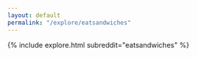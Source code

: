 ```yaml
---
layout: default
permalink: "/explore/eatsandwiches"
---
```


{% include explore.html subreddit="eatsandwiches" %}

